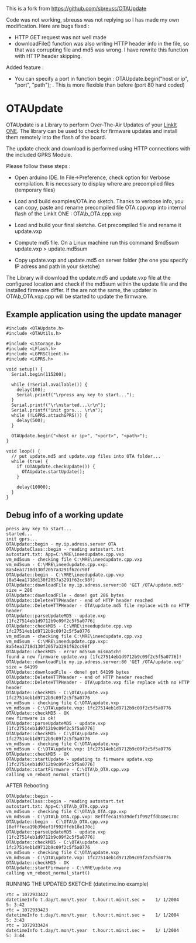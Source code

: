 This is a fork from https://github.com/sbreuss/OTAUpdate

Code was not working, sbreuss was not replying so I has made my own modification.
Here are bugs fixed :
- HTTP GET request was not well made
- downloadFile() function was also writing HTTP header info in the file, so that was corrupting file and md5 was wrong. I have rewrite this function with HTTP header skipping.

Added feature :
- You can specify a port in function begin : OTAUpdate.begin("host or ip", "port", "path");   . This is more flexible than before (port 80 hard coded)

# OTAUpdate
OTAUpdate is a Library to perform Over-The-Air Updates of your [LinkIt ONE](https://labs.mediatek.com/site/global/developer_tools/mediatek_linkit/whatis_linkit/index.gsp). The library can be used to check for firmware updates and install them remotely into the flash of the board. 


The update check and download is performed using HTTP connections with the included GPRS Module.

Please follow these steps :

- Open arduino IDE. In File->Preference, check option for Verbose compilation. It is necessary to display where are precompiled files (temporary files)

- Load and build examples/OTA.ino sketch. Thanks to verbose info, you can copy, paste and rename precompiled file OTA.cpp.vxp into internal flash of the LinkIt ONE : OTA\b_OTA.cpp.vxp 

- Load and build your final sketche. Get precompiled file and rename it update.vxp

- Compute md5 file. On a Linux machine run this command
	$md5sum update.vxp > update.md5sum
	
- Copy update.vxp and update.md5 on server folder (the one you specify IP adress and path in your sketche)


The Library will download the update.md5 and update.vxp file at the configured location and check if the md5sum within the update file and the installed firmware differ. If the are not the same, the updater in OTA\b_OTA.vxp.cpp will be started to update the firmware.

## Example application using the update manager

    #include <OTAUpdate.h>
    #include <OTAUtils.h>
    
    #include <LStorage.h>
    #include <LFlash.h>
    #include <LGPRSClient.h>
    #include <LGPRS.h>

    void setup() {
      Serial.begin(115200);
    
      while (!Serial.available()) {
        delay(100);
        Serial.printf("\rpress any key to start...");
      }
      Serial.printf("\r\nstarted...\r\n");
      Serial.printf("init gprs... \r\n");
      while (!LGPRS.attachGPRS()) {
        delay(500);
      }
    
      OTAUpdate.begin("<host or ip>", "<port>", "<path>");
    }
    
    void loop() {
      // put update.md5 and update.vxp files into OTA folder...
      while (true) {
        if (OTAUpdate.checkUpdate()) {
          OTAUpdate.startUpdate();
        }
    
        delay(10000);
      }
    }
	
## Debug info of a working update

	press any key to start...
	started...
	init gprs...
	OTAUpdate::begin - my.ip.adress.server OTA
	OTAUpdateClass::begin - reading autostart.txt
	autostart.txt: App=C:\MRE\ineedupdate.cpp.vxp
	vm_md5sum - checking file C:\MRE\ineedupdate.cpp.vxp
	vm_md5sum - C:\MRE\ineedupdate.cpp.vxp: 8a54ea1718d130f2057a3291f62cc98f
	OTAUpdate::begin - C:\MRE\ineedupdate.cpp.vxp [8a54ea1718d130f2057a3291f62cc98f]
	OTAUpdate::downloadFile my.ip.adress.server:80 'GET /OTA/update.md5'
	size = 286
	OTAUpdate::downloadFile - done! got 286 bytes
	OTAUpdate::DeleteHTTPHeader - end of HTTP header reached
	OTAUpdate::DeleteHTTPHeader - OTA\update.md5 file replace with no HTTP header
	OTAUpdate::parseUpdateMD5 - update.vxp [1fc27514eb1d9712b9c09f2c5f5a0776]
	OTAUpdate::checkMD5 - C:\MRE\ineedupdate.cpp.vxp 1fc27514eb1d9712b9c09f2c5f5a0776
	vm_md5sum - checking file C:\MRE\ineedupdate.cpp.vxp
	vm_md5sum - C:\MRE\ineedupdate.cpp.vxp: 8a54ea1718d130f2057a3291f62cc98f
	OTAUpdate::checkMD5 - error md5sum mismatch!
	found a new firmware update.vxp [1fc27514eb1d9712b9c09f2c5f5a0776]!
	OTAUpdate::downloadFile my.ip.adress.server:80 'GET /OTA/update.vxp'
	size = 64199
	OTAUpdate::downloadFile - done! got 64199 bytes
	OTAUpdate::DeleteHTTPHeader - end of HTTP header reached
	OTAUpdate::DeleteHTTPHeader - OTA\update.vxp file replace with no HTTP header
	OTAUpdate::checkMD5 - C:\OTA\update.vxp 1fc27514eb1d9712b9c09f2c5f5a0776
	vm_md5sum - checking file C:\OTA\update.vxp
	vm_md5sum - C:\OTA\update.vxp: 1fc27514eb1d9712b9c09f2c5f5a0776
	OTAUpdate::checkMD5 - OK
	new firmware is ok!
	OTAUpdate::parseUpdateMD5 - update.vxp [1fc27514eb1d9712b9c09f2c5f5a0776]
	OTAUpdate::checkMD5 - C:\OTA\update.vxp 1fc27514eb1d9712b9c09f2c5f5a0776
	vm_md5sum - checking file C:\OTA\update.vxp
	vm_md5sum - C:\OTA\update.vxp: 1fc27514eb1d9712b9c09f2c5f5a0776
	OTAUpdate::checkMD5 - OK
	OTAUpdate::startUpdate - updating to firmware update.vxp [1fc27514eb1d9712b9c09f2c5f5a0776]
	OTAUpdate::startFirmware - C:\OTA\b_OTA.cpp.vxp
	calling vm_reboot_normal_start()

AFTER Rebooting

	OTAUpdate::begin -
	OTAUpdateClass::begin - reading autostart.txt
	autostart.txt: App=C:\OTA\b_OTA.cpp.vxp
	vm_md5sum - checking file C:\OTA\b_OTA.cpp.vxp
	vm_md5sum - C:\OTA\b_OTA.cpp.vxp: 8efffeca19b39def1f992ffdb18e170c
	OTAUpdate::begin - C:\OTA\b_OTA.cpp.vxp [8efffeca19b39def1f992ffdb18e170c]
	OTAUpdate::parseUpdateMD5 - update.vxp [1fc27514eb1d9712b9c09f2c5f5a0776]
	OTAUpdate::checkMD5 - C:\OTA\update.vxp 1fc27514eb1d9712b9c09f2c5f5a0776
	vm_md5sum - checking file C:\OTA\update.vxp
	vm_md5sum - C:\OTA\update.vxp: 1fc27514eb1d9712b9c09f2c5f5a0776
	OTAUpdate::checkMD5 - OK
	OTAUpdate::startFirmware - C:\MRE\update.vxp
	calling vm_reboot_normal_start()

RUNNING THE UPDATED SKETCHE (datetime.ino example)
	
	rtc = 1072933422
	datetimeInfo t.day/t.mon/t.year  t.hour:t.min:t.sec =    1/ 1/2004   5: 3:42
	rtc = 1072933423
	datetimeInfo t.day/t.mon/t.year  t.hour:t.min:t.sec =    1/ 1/2004   5: 3:43
	rtc = 1072933424
	datetimeInfo t.day/t.mon/t.year  t.hour:t.min:t.sec =    1/ 1/2004   5: 3:44
